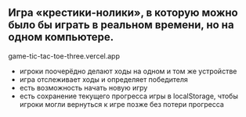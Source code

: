 <h2>Игра «крестики-нолики», в которую можно было бы играть в реальном времени, но на одном компьютере.</h2>

game-tic-tac-toe-three.vercel.app

<ul>

<li> игроки поочерёдно делают ходы на одном и том же устройстве </li>
<li>игра отслеживает ходы и определяет победителя</li>
 <li>есть возможность начать новую игру</li>
 <li>есть сохранение текущего прогресса игры в localStorage, чтобы игроки могли вернуться к игре позже без потери прогресса</li>
</ul>
